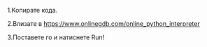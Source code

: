 1.Копирате кода.

2.Влизате в  https://www.onlinegdb.com/online_python_interpreter

3.Поставете го и натиснете Run!